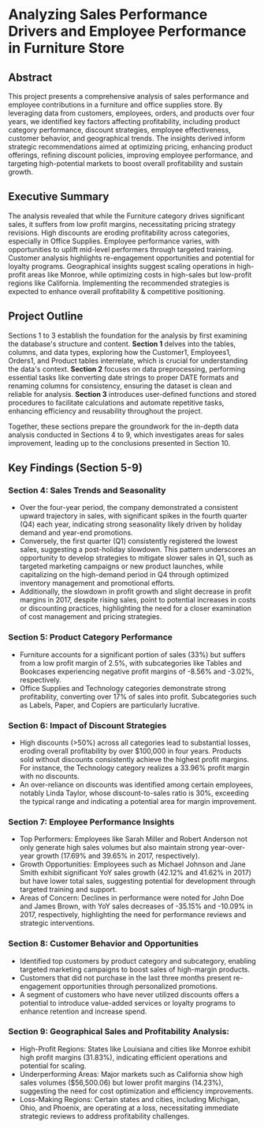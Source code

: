 # Analyzing Sales Performance Drivers and Employee Performance in Furniture Store

## Abstract
This project presents a comprehensive analysis of sales performance and employee contributions in a furniture and office supplies store. By leveraging data from customers, employees, orders, and products over four years, we identified key factors affecting profitability, including product category performance, discount strategies, employee effectiveness,  customer behavior, and geographical trends. The insights derived inform strategic recommendations aimed at optimizing pricing, enhancing product offerings, refining discount policies, improving employee performance, and targeting high-potential markets to boost overall profitability and sustain growth.

## Executive Summary
The analysis revealed that while the Furniture category drives significant sales, it suffers from low profit margins, necessitating pricing strategy revisions. High discounts are eroding profitability across categories, especially in Office Supplies. Employee performance varies, with opportunities to uplift mid-level performers through targeted training. Customer analysis highlights re-engagement opportunities and potential for loyalty programs. Geographical insights suggest scaling operations in high-profit areas like Monroe, while optimizing costs in high-sales but low-profit regions like California. Implementing the recommended strategies is expected to enhance overall profitability & competitive positioning.


## Project Outline
Sections 1 to 3 establish the foundation for the analysis by first examining the database's structure and content. **Section 1** delves into the tables, columns, and data types, exploring how the Customer1, Employees1, Orders1, and Product tables interrelate, which is crucial for understanding the data's context. **Section 2** focuses on data preprocessing, performing essential tasks like converting date strings to proper DATE formats and renaming columns for consistency,  ensuring the dataset is clean and reliable for analysis. **Section 3** introduces user-defined functions and stored procedures to facilitate calculations and automate repetitive tasks, enhancing efficiency and reusability throughout the project. 

Together, these sections prepare the groundwork for the in-depth data analysis conducted in Sections 4 to 9, which investigates areas for sales improvement, leading up to the conclusions presented in Section 10.

## Key Findings (Section 5-9)

### Section 4: Sales Trends and Seasonality
- Over the four-year period, the company demonstrated a consistent upward trajectory in sales, with significant spikes in 
the fourth quarter (Q4) each year, indicating strong seasonality likely driven by holiday demand and year-end promotions. 
- Conversely, the first quarter (Q1) consistently registered the lowest sales, suggesting a post-holiday slowdown. This 
pattern underscores an opportunity to develop strategies to mitigate slower sales in Q1, such as targeted marketing 
campaigns or new product launches, while capitalizing on the high-demand period in Q4 through optimized inventory management 
and promotional efforts. 
- Additionally, the slowdown in profit growth and slight decrease in profit margins in 2017, despite rising sales, point 
to potential increases in costs or discounting practices, highlighting the need for a closer examination of cost management 
and pricing strategies.

### Section 5: Product Category Performance
- Furniture accounts for a significant portion of sales (33%) but suffers from a low profit margin of 2.5%, with
subcategories like Tables and Bookcases experiencing negative profit margins of -8.56% and -3.02%, respectively.
- Office Supplies and Technology categories demonstrate strong profitability, converting over 17% of sales into profit. 
Subcategories such as Labels, Paper, and Copiers are particularly lucrative.

### Section 6: Impact of Discount Strategies
- High discounts (>50%) across all categories lead to substantial losses, eroding overall profitability by over $100,000
in four years. Products sold without discounts consistently achieve the highest profit margins. For instance, the Technology
category realizes a 33.96% profit margin with no discounts.
- An over-reliance on discounts was identified among certain employees, notably Linda Taylor, whose discount-to-sales ratio
is 30%, exceeding the typical range and indicating a potential area for margin improvement.

### Section 7: Employee Performance Insights
- Top Performers: Employees like Sarah Miller and Robert Anderson not only generate high sales volumes but also maintain 
strong year-over-year growth (17.69% and 39.65% in 2017, respectively).
- Growth Opportunities: Employees such as Michael Johnson and Jane Smith exhibit significant YoY sales growth (42.12% and
41.62% in 2017) but have lower total sales, suggesting potential for development through targeted training and support.
- Areas of Concern: Declines in performance were noted for John Doe and James Brown, with YoY sales decreases of -35.15%
and -10.09% in 2017, respectively, highlighting the need for performance reviews and strategic interventions.

### Section 8: Customer Behavior and Opportunities
- Identified top customers by product category and subcategory, enabling targeted marketing campaigns to boost sales of 
high-margin products.
- Customers that did not purchase in the last three months present re-engagement opportunities through personalized promotions.
- A segment of customers who have never utilized discounts offers a potential to introduce value-added services or loyalty 
programs to enhance retention and increase spend.

### Section 9: Geographical Sales and Profitability Analysis:
- High-Profit Regions: States like Louisiana and cities like Monroe exhibit high profit margins (31.83%), indicating efficient 
operations and potential for scaling. 
- Underperforming Areas: Major markets such as California show high sales volumes ($56,500.06) but lower profit margins (14.23%), 
suggesting the need for cost optimization and efficiency improvements.
- Loss-Making Regions: Certain states and cities, including Michigan, Ohio, and Phoenix, are operating at a loss, necessitating 
immediate strategic reviews to address profitability challenges.

